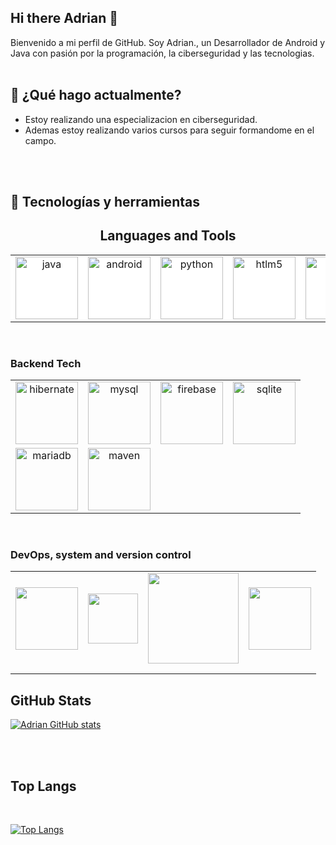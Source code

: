 ## Hi there Adrian 👋
Bienvenido a mi perfil de GitHub. Soy Adrian., un Desarrollador de Android y Java con pasión por la programación, la ciberseguridad y las tecnologias.
<br>
<br>
## 🚀 ¿Qué hago actualmente?
* Estoy realizando una especializacion en ciberseguridad.
* Ademas estoy realizando varios cursos para seguir formandome en el campo.
<br>
<br>

## 🔧 Tecnologías y herramientas

<h2 align="center">Languages and Tools</h2>
<table border="0" style="background-color: white;">
  <tr>
    <td align="center"><img src="https://www.vectorlogo.zone/logos/java/java-ar21.svg" alt="java" width="100"></td>
    <td align="center"><img src="https://www.vectorlogo.zone/logos/android/android-ar21.svg" alt="android" width="100"></td>
    <td align="center"><img src="https://www.vectorlogo.zone/logos/python/python-horizontal.svg" alt="python" width="100"></td>
    <td align="center"><img src="https://www.vectorlogo.zone/logos/w3_html5/w3_html5-ar21.svg" alt="htlm5" width="100"></td>
    <td align="center"><img src="https://upload.wikimedia.org/wikipedia/commons/1/18/C_Programming_Language.svg" alt="c" width="100"></td>
  </tr>
</table>
<br>
<h3 align="left">Backend Tech</h3>
<table border="0">
  <tr>
    <td align="center"><img src="https://www.vectorlogo.zone/logos/hibernate/hibernate-ar21.svg" alt="hibernate" width="100"></td>
    <td align="center"><img src="https://www.vectorlogo.zone/logos/mysql/mysql-horizontal.svg" alt="mysql" width="100"></td>
    <td align="center"><img src="https://www.vectorlogo.zone/logos/firebase/firebase-ar21.svg" alt="firebase" width="100"></td>
    <td align="center"><img src="https://www.vectorlogo.zone/logos/sqlite/sqlite-ar21.svg" alt="sqlite" width="100"></td>
  </tr>
  <tr>
    <td align="center"><img src="https://www.vectorlogo.zone/logos/mariadb/mariadb-ar21.svg" alt="mariadb" width="100"></td>
    <td align="center"><img src="https://www.vectorlogo.zone/logos/apache_maven/apache_maven-ar21.svg" alt="maven" width="100"></td>
  </tr>
  </tr>
</table>

<br>

<h3 align="left">DevOps, system and version control</h3>
<table border="0">
  <tr>
    <td align="center"><img src="https://api.octoperf.com/doc/monitoring/create-connection/microsoft-windows/img/windows-logo.png" alt="" width="100"></td>
    <td align="center"><img src="https://upload.vectorlogo.zone/logos/microsoft_powershell/images/1ba9f345-6513-4bef-a85e-4636d21b98b7.svg" alt="" width="80"></td>
    <td align="center"><img src="https://www.vectorlogo.zone/logos/linux/linux-ar21.svg" alt="" width="145"></td>
    <td align="center"><img src="https://www.vectorlogo.zone/logos/gnu_bash/gnu_bash-official.svg" alt="" width="100"></td>
  </tr>
  <tr>
    <td align="center"><img src="https://www.vectorlogo.zone/logos/git-scm/git-scm-ar21.svg" alt="" width=""></td>
    <td align="center"><img src="https://www.vectorlogo.zone/logos/github/github-ar21.svg" alt="" width=""></td>
    <td align="center"><img src="https://www.vectorlogo.zone/logos/gitlab/gitlab-ar21.svg" alt="" width=""></td>
    
  </tr>
  <tr>
    <td align="center"><img src="https://en.wikipedia.org/wiki/Metasploit#/media/File:Metasploit_logo_and_wordmark.png" alt="" width=""></td>
    <td align="center"><img src="https://www.vectorlogo.zone/logos/docker/docker-ar21.svg" alt="" width=""></td>
  </tr>
</table>


## GitHub Stats      
[![Adrian GitHub stats](https://github-readme-stats.vercel.app/api?username=martins25&theme=one_dark_pro)](https://github.com/martins25/github-readme-stats) 

<br>
<br>

## Top Langs
<br>

[![Top Langs](https://github-readme-stats.vercel.app/api/top-langs/?username=martins25&layout=compact&theme=one_dark_pro)](https://github.com/martins25/github-readme-stats)


<!--
**martins25/martins25** is a ✨ _special_ ✨ repository because its `README.md` (this file) appears on your GitHub profile.

Here are some ideas to get you started:

- 🔭 I’m currently working on ...
- 🌱 I’m currently learning ...
- 👯 I’m looking to collaborate on ...
- 🤔 I’m looking for help with ...
- 💬 Ask me about ...
- 📫 How to reach me: ...
- 😄 Pronouns: ...
- ⚡ Fun fact: ...
-->
